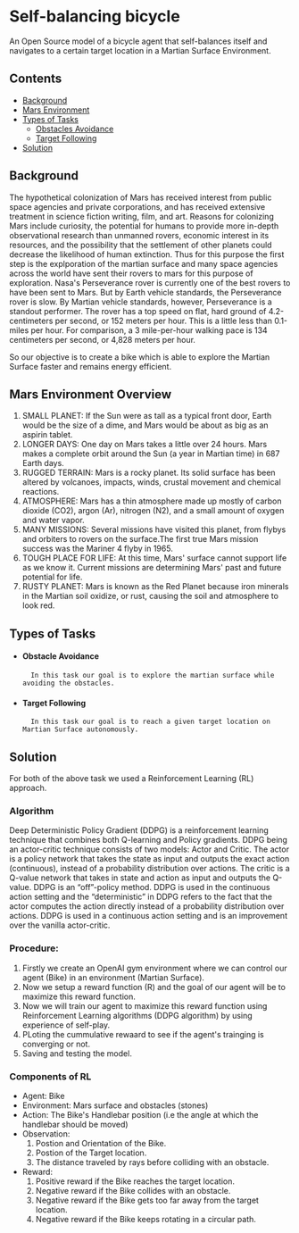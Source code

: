 
# Self-balancing bicycle
An Open Source model of a bicycle agent that self-balances itself and navigates to a certain target location in a Martian Surface Environment.  

## Contents
- [Background](#background)
- [Mars Environment](#mars-environment-overview)
- [Types of Tasks](#types-of-tasks)
  - [Obstacles Avoidance](#obstacle-avoidance)
  - [Target Following](#target-following)
- [Solution](#solution)

## Background

The hypothetical colonization of Mars has received interest from public space agencies and private corporations, and has received extensive treatment in science fiction writing, film, and art. Reasons for colonizing Mars include curiosity, the potential for humans to provide more in-depth observational research than unmanned rovers, economic interest in its resources, and the possibility that the settlement of other planets could decrease the likelihood of human extinction. Thus for this purpose the first step is the explporation of the martian surface and many space agencies across the world have sent their rovers to mars for this purpose of exploration. Nasa's Perseverance rover is currently one of the best rovers to have been sent to Mars. But by Earth vehicle standards, the Perseverance rover is slow. By Martian vehicle standards, however, Perseverance is a standout performer. The rover has a top speed on flat, hard ground of 4.2-centimeters per second, or 152 meters per hour. This is a little less than 0.1-miles per hour. For comparison, a 3 mile-per-hour walking pace is 134 centimeters per second, or 4,828 meters per hour.

So our objective is to create a bike which is able to explore the Martian Surface faster and remains energy efficient.

##  Mars Environment Overview

1. SMALL PLANET: If the Sun were as tall as a typical front door, Earth would be the size of a dime, and Mars would be about as big as an aspirin tablet.
2. LONGER DAYS: One day on Mars takes a little over 24 hours. Mars makes a complete orbit around the Sun (a year in Martian time) in 687 Earth days.
3. RUGGED TERRAIN: Mars is a rocky planet. Its solid surface has been altered by volcanoes, impacts, winds, crustal movement and chemical reactions.
4. ATMOSPHERE: Mars has a thin atmosphere made up mostly of carbon dioxide (CO2), argon (Ar), nitrogen (N2), and a small amount of oxygen and water vapor.
5. MANY MISSIONS: Several missions have visited this planet, from flybys and orbiters to rovers on the surface.The first true Mars mission success was the Mariner 4 flyby in 1965.
6. TOUGH PLACE FOR LIFE: At this time, Mars' surface cannot support life as we know it. Current missions are determining Mars' past and future potential for life.
7. RUSTY PLANET: Mars is known as the Red Planet because iron minerals in the Martian soil oxidize, or rust, causing the soil and atmosphere to look red.

## Types of Tasks
- #### Obstacle Avoidance
        In this task our goal is to explore the martian surface while avoiding the obstacles.
- #### Target Following
        In this task our goal is to reach a given target location on Martian Surface autonomously.
        
## Solution
For both of the above task we used a Reinforcement Learning (RL) approach. 

### Algorithm
Deep Deterministic Policy Gradient (DDPG) is a reinforcement learning technique that combines both Q-learning and Policy gradients. DDPG being an actor-critic technique consists of two models: Actor and Critic. The actor is a policy network that takes the state as input and outputs the exact action (continuous), instead of a probability distribution over actions. The critic is a Q-value network that takes in state and action as input and outputs the Q-value. DDPG is an “off”-policy method. DDPG is used in the continuous action setting and the “deterministic” in DDPG refers to the fact that the actor computes the action directly instead of a probability distribution over actions.
DDPG is used in a continuous action setting and is an improvement over the vanilla actor-critic.

### Procedure:
1. Firstly we create an OpenAI gym environment where we can control our agent (Bike) in an environment (Martian Surface).
2. Now we setup a reward function (R) and the goal of our agent will be to maximize this reward function.
3. Now we will train our agent to maximize this reward function using Reinforcement Learning algorithms (DDPG algorithm) by using experience of self-play.
4. PLoting the cummulative rewaard to see if the agent's trainging is converging or not.
5. Saving and testing the model.

### Components of RL
- Agent: Bike
- Environment: Mars surface and obstacles (stones)
- Action: The Bike's Handlebar position (i.e the angle at which the handlebar should be moved)
- Observation: 
    1. Postion and Orientation of the Bike.
    2. Postion of the Target location.
    3. The distance traveled by rays before colliding with an obstacle.
- Reward:
    1. Positive reward if the Bike reaches the target location.
    2. Negative reward if the Bike collides with an obstacle.
    3. Negative reward if the Bike gets too far away from the target location.
    4. Negative reward if the Bike keeps rotating in a circular path.
